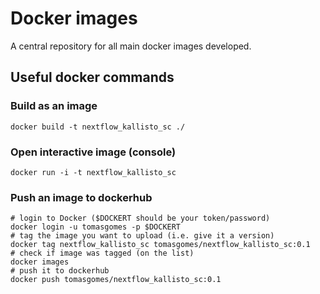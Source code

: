 # Docker images

A central repository for all main docker images developed. 

## Useful docker commands
### Build as an image
```{bash}
docker build -t nextflow_kallisto_sc ./
```

### Open interactive image (console)
```{bash}
docker run -i -t nextflow_kallisto_sc
```

### Push an image to dockerhub
```{bash}
# login to Docker ($DOCKERT should be your token/password)
docker login -u tomasgomes -p $DOCKERT
# tag the image you want to upload (i.e. give it a version)
docker tag nextflow_kallisto_sc tomasgomes/nextflow_kallisto_sc:0.1
# check if image was tagged (on the list)
docker images
# push it to dockerhub
docker push tomasgomes/nextflow_kallisto_sc:0.1
```
